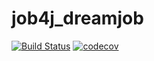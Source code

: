 # job4j_dreamjob
[![Build Status](https://travis-ci.org/staskorobeynikov/job4j_dreamjob.svg?branch=master)](https://travis-ci.org/staskorobeynikov/job4j_dreamjob)
[![codecov](https://codecov.io/gh/staskorobeynikov/job4j_dreamjob/branch/master/graph/badge.svg)](https://codecov.io/gh/staskorobeynikov/job4j_dreamjob)
